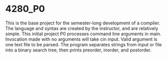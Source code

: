 # 4280_P0
This is the base project for the semester-long development of a compiler.
The language and syntax are created by the instructor, and are relatively simple.
This initial project P0 processes command line arguments in main.
Invocation made with no arguments will take cin input.
Valid argument is one text file to be parsed.
The program separates strings from input or file into a binary search tree,
then prints preorder, inorder, and postorder.
